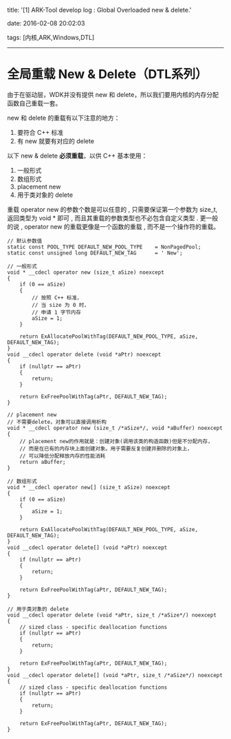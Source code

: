title: '[1] ARK-Tool develop log : Global Overloaded new & delete.'

date: 2016-02-08 20:02:03

tags: [内核,ARK,Windows,DTL]

---

# 全局重载 New & Delete（DTL系列）

由于在驱动层，WDK并没有提供 new 和 delete，所以我们要用内核的内存分配函数自己重载一套。

new 和 delete 的重载有以下注意的地方：

1. 要符合 C++ 标准
2. 有 new 就要有对应的 delete

以下 new & delete **必须重载**，以供 C++ 基本使用：

1. 一般形式
2. 数组形式
3. placement new
4. 用于类对象的 delete

重载 operator new 的参数个数是可以任意的 , 只需要保证第一个参数为 size_t, 返回类型为 void * 即可 , 而且其重载的参数类型也不必包含自定义类型 . 更一般的说 , operator new 的重载更像是一个函数的重载 , 而不是一个操作符的重载。

<!--more-->

```
// 默认参数值
static const POOL_TYPE DEFAULT_NEW_POOL_TYPE    = NonPagedPool;
static const unsigned long DEFAULT_NEW_TAG      = ' New';

// 一般形式
void * __cdecl operator new (size_t aSize) noexcept
{
    if (0 == aSize)
    {
        // 按照 C++ 标准，
        // 当 size 为 0 时，
        // 申请 1 字节内存
        aSize = 1;
    }
    
    return ExAllocatePoolWithTag(DEFAULT_NEW_POOL_TYPE, aSize, DEFAULT_NEW_TAG);
}
void __cdecl operator delete (void *aPtr) noexcept
{
    if (nullptr == aPtr)
    {
        return;
    }

    return ExFreePoolWithTag(aPtr, DEFAULT_NEW_TAG);
}

// placement new
// 不需要delete，对象可以直接调用析构
void * __cdecl operator new (size_t /*aSize*/, void *aBuffer) noexcept
{
    // placement new的作用就是：创建对象(调用该类的构造函数)但是不分配内存，
    // 而是在已有的内存块上面创建对象。用于需要反复创建并删除的对象上，
    // 可以降低分配释放内存的性能消耗
    return aBuffer;
}

// 数组形式
void * __cdecl operator new[] (size_t aSize) noexcept
{
    if (0 == aSize)
    {
        aSize = 1;
    }

    return ExAllocatePoolWithTag(DEFAULT_NEW_POOL_TYPE, aSize, DEFAULT_NEW_TAG);
}
void __cdecl operator delete[] (void *aPtr) noexcept
{
    if (nullptr == aPtr)
    {
        return;
    }

    return ExFreePoolWithTag(aPtr, DEFAULT_NEW_TAG);
}

// 用于类对象的 delete
void __cdecl operator delete (void *aPtr, size_t /*aSize*/) noexcept
{
    // sized class - specific deallocation functions
    if (nullptr == aPtr)
    {
        return;
    }

    return ExFreePoolWithTag(aPtr, DEFAULT_NEW_TAG);
}
void __cdecl operator delete[] (void *aPtr, size_t /*aSize*/) noexcept
{
    // sized class - specific deallocation functions
    if (nullptr == aPtr)
    {
        return;
    }

    return ExFreePoolWithTag(aPtr, DEFAULT_NEW_TAG);
}
```

